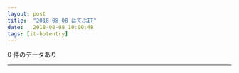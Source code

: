 ```yaml
---
layout: post
title:  "2018-08-08 はてぶIT"
date:   2018-08-08 10:00:48
tags: [it-hotentry]
---
```

0 件のデータあり

<hr>
